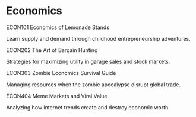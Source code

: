 # Economics

ECON101 Economics of Lemonade Stands

Learn supply and demand through childhood entrepreneurship adventures.

ECON202 The Art of Bargain Hunting

Strategies for maximizing utility in garage sales and stock markets.

ECON303 Zombie Economics Survival Guide

Managing resources when the zombie apocalypse disrupt global trade.

ECON404 Meme Markets and Viral Value

Analyzing how internet trends create and destroy economic worth.
